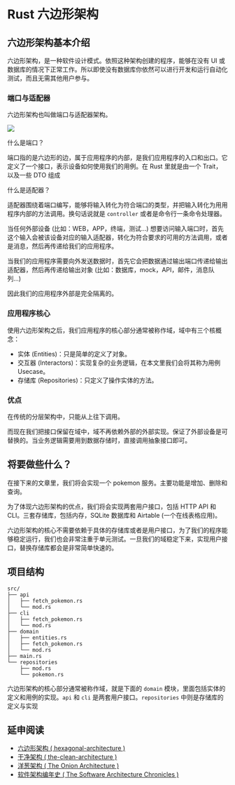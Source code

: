 # Rust 六边形架构

## 六边形架构基本介绍

六边形架构，是一种软件设计模式。依照这种架构创建的程序，能够在没有 UI
或数据库的情况下正常工作。所以即使没有数据库你依然可以进行开发和运行自动化测试，而且无需其他用户参与。

### 端口与适配器

六边形架构也叫做端口与适配器架构。

![](https://alistair.cockburn.us/wp-content/uploads/2018/02/Hexagonal-architecture-complex-example.gif)

什么是端口？

端口指的是六边形的边，属于应用程序的内部，是我们应用程序的入口和出口。它定义了一个接口，表示设备如何使用我们的用例。在 Rust 里就是由一个
Trait，以及一些 DTO 组成

什么是适配器？

适配器围绕着端口编写，能够将输入转化为符合端口的类型，并把输入转化为用用程序内部的方法调用。换句话说就是 `controller` 或者是命令行一条命令处理器。

当任何外部设备 (比如：WEB，APP，终端，测试...)
想要访问输入端口时，首先这个输入会被该设备对应的输入适配器，转化为符合要求的可用的方法调用，或者是消息，然后再传递给我们的应用程序。

当我们的应用程序需要向外发送数据时，首先它会把数据通过输出端口传递给输出适配器，然后再传递给输出对象 (比如：数据库，mock，API，邮件，消息队列...)

因此我们的应用程序外部是完全隔离的。

### 应用程序核心

使用六边形架构之后，我们应用程序的核心部分通常被称作域，域中有三个核概念：

- 实体 (Entities)：只是简单的定义了对象。
- 交互器 (Interactors)：实现复杂的业务逻辑，在本文里我们会将其称为用例 Usecase。
- 存储库 (Repositories)：只定义了操作实体的方法。

### 优点

在传统的分层架构中，只能从上往下调用。

而现在我们把接口保留在域中，域不再依赖外部的外部实现。保证了外部设备是可替换的。当业务逻辑需要用到数据存储时，直接调用抽象接口即可。

## 将要做些什么？

在接下来的文章里，我们将会实现一个 pokemon 服务。主要功能是增加、删除和查询。

为了体现六边形架构的优点，我们将会实现两套用户接口，包括 HTTP API 和 CLI。三套存储库，包括内存，SQLite 数据库和 Airtable
(一个在线表格应用)。

六边形架构的核心不需要依赖于具体的存储库或者是用户接口，为了我们的程序能够稳定运行，我们也会非常注重于单元测试。一旦我们的域稳定下来，实现用户接口，替换存储库都会是非常简单快速的。

## 项目结构

```
src/
├── api
│   ├── fetch_pokemon.rs
│   └── mod.rs
├── cli
│   ├── fetch_pokemon.rs
│   └── mod.rs
├── domain
│   ├── entities.rs
│   ├── fetch_pokemon.rs
│   └── mod.rs
├── main.rs
└── repositories
    ├── mod.rs
    └── pokemon.rs
```

六边形架构的核心部分通常被称作域，就是下面的 `domain` 模块，里面包括实体的定义和用例的实现。`api` 和 `cli`
是两套用户接口。`repositories` 中则是存储库的定义与实现

## 延申阅读

- [六边形架构 ( hexagonal-architecture )](https://alistair.cockburn.us/hexagonal-architecture/)
- [干净架构 ( the-clean-architecture )](https://blog.cleancoder.com/uncle-bob/2012/08/13/the-clean-architecture.html)
- [洋葱架构 ( The Onion Architecture )](https://jeffreypalermo.com/2008/07/the-onion-architecture-part-1/)
- [软件架构编年史 ( The Software Architecture Chronicles )](https://herbertograca.com/2017/07/03/the-software-architecture-chronicles/)
